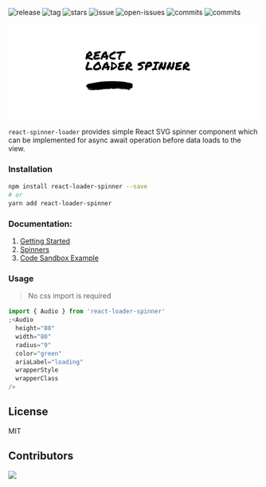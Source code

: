 ![release](https://badgen.net/github/release/mhnpd/react-loader-spinner)
![tag](https://badgen.net/github/tag/mhnpd/react-loader-spinner)
![stars](https://badgen.net/github/stars/mhnpd/react-loader-spinner)
![issue](https://badgen.net/github/issues/mhnpd/react-loader-spinner)
![open-issues](https://badgen.net/github/open-issues/mhnpd/react-loader-spinner)
![commits](https://badgen.net/github/commits/mhnpd/react-loader-spinner)
![commits](https://badgen.net/github/assets-dl/mhnpd/react-loader-spinner)

<div style="text-align:center;">
<p>
  <img src="/logo/logo.png" alt="title"/>
</p>
</div>

`react-spinner-loader` provides simple React SVG spinner component which can be implemented for async await operation before data loads to the view.

### Installation

```bash
npm install react-loader-spinner --save
# or
yarn add react-loader-spinner
```

### Documentation:

1. [Getting Started](https://mhnpd.github.io/react-loader-spinner/docs/intro)
2. [Spinners](https://mhnpd.github.io/react-loader-spinner/docs/category/components/)
3. [Code Sandbox Example](https://codesandbox.io/p/sandbox/react-loader-spinner-86zm9s?file=%2Fsrc%2Fstyles.css%3A8%2C23&layout=%257B%2522sidebarPanel%2522%253A%2522EXPLORER%2522%252C%2522rootPanelGroup%2522%253A%257B%2522direction%2522%253A%2522horizontal%2522%252C%2522contentType%2522%253A%2522UNKNOWN%2522%252C%2522type%2522%253A%2522PANEL_GROUP%2522%252C%2522id%2522%253A%2522ROOT_LAYOUT%2522%252C%2522panels%2522%253A%255B%257B%2522type%2522%253A%2522PANEL_GROUP%2522%252C%2522contentType%2522%253A%2522UNKNOWN%2522%252C%2522direction%2522%253A%2522vertical%2522%252C%2522id%2522%253A%2522clqggrep400063p6gzbl599ai%2522%252C%2522sizes%2522%253A%255B100%252C0%255D%252C%2522panels%2522%253A%255B%257B%2522type%2522%253A%2522PANEL_GROUP%2522%252C%2522contentType%2522%253A%2522EDITOR%2522%252C%2522direction%2522%253A%2522horizontal%2522%252C%2522id%2522%253A%2522EDITOR%2522%252C%2522panels%2522%253A%255B%257B%2522type%2522%253A%2522PANEL%2522%252C%2522contentType%2522%253A%2522EDITOR%2522%252C%2522id%2522%253A%2522clqggrep400023p6ghzsimx31%2522%257D%255D%257D%252C%257B%2522type%2522%253A%2522PANEL_GROUP%2522%252C%2522contentType%2522%253A%2522SHELLS%2522%252C%2522direction%2522%253A%2522horizontal%2522%252C%2522id%2522%253A%2522SHELLS%2522%252C%2522panels%2522%253A%255B%257B%2522type%2522%253A%2522PANEL%2522%252C%2522contentType%2522%253A%2522SHELLS%2522%252C%2522id%2522%253A%2522clqggrep400033p6g3eer5i1g%2522%257D%255D%252C%2522sizes%2522%253A%255B100%255D%257D%255D%257D%252C%257B%2522type%2522%253A%2522PANEL_GROUP%2522%252C%2522contentType%2522%253A%2522DEVTOOLS%2522%252C%2522direction%2522%253A%2522vertical%2522%252C%2522id%2522%253A%2522DEVTOOLS%2522%252C%2522panels%2522%253A%255B%257B%2522type%2522%253A%2522PANEL%2522%252C%2522contentType%2522%253A%2522DEVTOOLS%2522%252C%2522id%2522%253A%2522clqggrep400053p6gnojd5tz3%2522%257D%255D%252C%2522sizes%2522%253A%255B100%255D%257D%255D%252C%2522sizes%2522%253A%255B53.65943417458956%252C46.34056582541044%255D%257D%252C%2522tabbedPanels%2522%253A%257B%2522clqggrep400023p6ghzsimx31%2522%253A%257B%2522id%2522%253A%2522clqggrep400023p6ghzsimx31%2522%252C%2522tabs%2522%253A%255B%257B%2522id%2522%253A%2522clqgh245x00023p6gdkh2fmc9%2522%252C%2522mode%2522%253A%2522permanent%2522%252C%2522type%2522%253A%2522FILE%2522%252C%2522initialSelections%2522%253A%255B%257B%2522startLineNumber%2522%253A16%252C%2522startColumn%2522%253A19%252C%2522endLineNumber%2522%253A16%252C%2522endColumn%2522%253A19%257D%255D%252C%2522filepath%2522%253A%2522%252Fsrc%252FApp.js%2522%252C%2522state%2522%253A%2522IDLE%2522%257D%252C%257B%2522id%2522%253A%2522clqgh5glr00023p6gb7gaz27h%2522%252C%2522mode%2522%253A%2522permanent%2522%252C%2522type%2522%253A%2522FILE%2522%252C%2522initialSelections%2522%253A%255B%257B%2522startLineNumber%2522%253A8%252C%2522startColumn%2522%253A23%252C%2522endLineNumber%2522%253A8%252C%2522endColumn%2522%253A23%257D%255D%252C%2522filepath%2522%253A%2522%252Fsrc%252Fstyles.css%2522%252C%2522state%2522%253A%2522IDLE%2522%257D%255D%252C%2522activeTabId%2522%253A%2522clqgh5glr00023p6gb7gaz27h%2522%257D%252C%2522clqggrep400053p6gnojd5tz3%2522%253A%257B%2522id%2522%253A%2522clqggrep400053p6gnojd5tz3%2522%252C%2522activeTabId%2522%253A%2522clqghx88q001i3p6gpjtn1qsu%2522%252C%2522tabs%2522%253A%255B%257B%2522type%2522%253A%2522UNASSIGNED_PORT%2522%252C%2522port%2522%253A0%252C%2522id%2522%253A%2522clqghx88q001i3p6gpjtn1qsu%2522%252C%2522mode%2522%253A%2522permanent%2522%252C%2522path%2522%253A%2522%252F%2522%257D%255D%257D%252C%2522clqggrep400033p6g3eer5i1g%2522%253A%257B%2522tabs%2522%253A%255B%255D%252C%2522id%2522%253A%2522clqggrep400033p6g3eer5i1g%2522%257D%257D%252C%2522showDevtools%2522%253Atrue%252C%2522showShells%2522%253Afalse%252C%2522showSidebar%2522%253Atrue%252C%2522sidebarPanelSize%2522%253A15%257D)

### Usage

> No css import is required

```jsx
import { Audio } from 'react-loader-spinner'
;<Audio
  height="80"
  width="80"
  radius="9"
  color="green"
  ariaLabel="loading"
  wrapperStyle
  wrapperClass
/>
```


## License

MIT

## Contributors

<a href="https://github.com/mhnpd/react-loader-spinner/graphs/contributors">
  <img src="https://contrib.rocks/image?repo=mhnpd/react-loader-spinner" />
</a>
